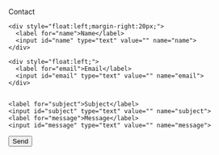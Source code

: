 
<label form="contact">Contact</label>
<form id="contact" action="https://spatial.support/e/" method="post">

    <div style="float:left;margin-right:20px;">
      <label for="name">Name</label>
      <input id="name" type="text" value="" name="name">
    </div>

    <div style="float:left;">
      <label for="email">Email</label>
      <input id="email" type="text" value="" name="email">
    </div>


    <label for="subject">Subject</label>
    <input id="subject" type="text" value="" name="subject">
    <label for="message">Message</label>
    <input id="message" type="text" value="" name="message">

  
  <button>Send</button>
</form>


